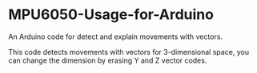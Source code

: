 # MPU6050-Usage-for-Arduino
An Arduino code for detect and explain movements with vectors.

This code detects movements with vectors for 3-dimensional space, you can change the dimension by erasing Y and Z vector codes.
